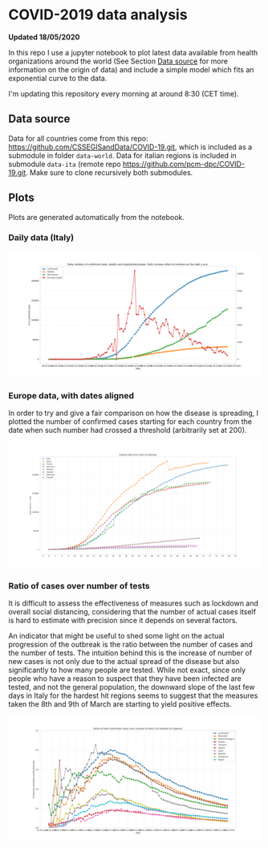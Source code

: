 # COVID-2019 data analysis

**Updated 18/05/2020**

In this repo I use a jupyter notebook to plot latest data available from health organizations around the world (See Section [Data source](#Data-source) for more information on the origin of data) and include a simple model which fits an exponential curve to the data.

I'm updating this repository every morning at around 8:30 (CET time).

## Data source

Data for all countries come from this repo: https://github.com/CSSEGISandData/COVID-19.git, which is included as a submodule in folder `data-world`. Data for italian regions is included in submodule `data-ita` (remote repo https://github.com/pcm-dpc/COVID-19.git. Make sure to clone recursively both submodules.

## Plots

Plots are generated automatically from the notebook.

### Daily data (Italy)

![Daily data (Italy)](plots/daily_data.png)

### Europe data, with dates aligned

In order to try and give a fair comparison on how the disease is spreading, I
plotted the number of confirmed cases starting for each country from the date
when such number had crossed a threshold (arbitrarily set at 200).

![Europe data, with dates aligned](plots/europe_aligned_dates.png)

### Ratio of cases over number of tests

It is difficult to assess the effectiveness of measures such as lockdown and
overall social distancing, considering that the number of actual cases itself is
hard to estimate with precision since it depends on several factors.

An indicator that might be useful to shed some light on the actual progression
of the outbreak is the ratio between the number of cases and the number of
tests. The intuition behind this is the increase of number of new cases is not
only due to the actual spread of the disease but also significantly to how many
people are tested. While not exact, since only people who have a reason to
suspect that they have been infected are tested, and not the general population,
the downward slope of the last few days in Italy for the hardest hit regions 
seems to suggest that the measures taken the 8th and 9th of March are starting
to yield positive effects.

![Daily % increase](plots/cases_over_tests_ratio_italy.png)
